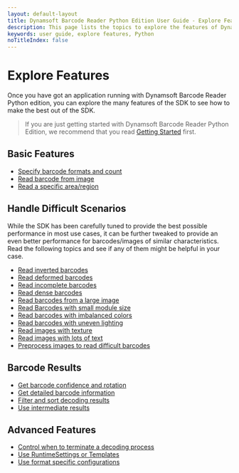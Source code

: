 ```yaml
---
layout: default-layout
title: Dynamsoft Barcode Reader Python Edition User Guide - Explore Features
description: This page lists the topics to explore the features of Dynamsoft Barcode Reader Python Edition.
keywords: user guide, explore features, Python
noTitleIndex: false
---
```


# Explore Features

Once you have got an application running with Dynamsoft Barcode Reader Python edition, you can explore the many features of the SDK to see how to make the best out of the SDK.

> If you are just getting started with Dynamsoft Barcode Reader Python Edition, we recommend that you read [Getting Started](../index.md) first.

## Basic Features

* [Specify barcode formats and count]({{site.features}}barcode-formats-and-count.html?lang=python)
* [Read barcode from image]({{site.features}}read-different-source.html?lang=python)
* [Read a specific area/region]({{site.features}}barcode-scan-region.html?lang=python)

## Handle Difficult Scenarios

While the SDK has been carefully tuned to provide the best possible performance in most use cases, it can be further tweaked to provide an even better performance for barcodes/images of similar characteristics. Read the following topics and see if any of them might be helpful in your case.

* [Read inverted barcodes]({{site.features}}read-inverted-barcodes.html?lang=python)
* [Read deformed barcodes]({{site.features}}read-deformed-barcodes.html?lang=python)
* [Read incomplete barcodes]({{site.features}}read-incomplete-barcodes.html?lang=python)
* [Read dense barcodes]({{site.features}}read-dense-barcodes.html?lang=python)
* [Read barcodes from a large image]({{site.features}}read-a-large-image.html?lang=python)
* [Read Barcodes with small module size]({{site.features}}read-barcodes-with-small-modulesize.html?lang=python)
* [Read barcodes with imbalanced colors]({{site.features}}read-barcodes-with-imbalanced-colour.html?lang=python)
* [Read barcodes with uneven lighting]({{site.features}}read-barcodes-with-uneven-lighting.html?lang=python)
* [Read images with texture]({{site.features}}read-images-with-texture.html?lang=python)
* [Read images with lots of text]({{site.features}}read-images-with-lots-of-text.html?lang=python)
* [Preprocess images to read difficult barcodes]({{site.features}}preprocess-images.html?lang=python)

## Barcode Results

* [Get barcode confidence and rotation]({{site.features}}get-confidence-rotation.html?lang=python)
* [Get detailed barcode information]({{site.features}}get-detailed-info.html?lang=python)
* [Filter and sort decoding results]({{site.features}}filter-and-sort.html?lang=python)
* [Use intermediate results]({{site.features}}use-intermidiate-results.html?lang=python)

## Advanced Features

* [Control when to terminate a decoding process]({{site.features}}control-terminate-phase.html?lang=python)
* [Use RuntimeSettings or Templates]({{site.features}}use-runtimesettings-or-templates.html?lang=python)
* [Use format specific configurations]({{site.features}}use-format-specific-configuration.html?lang=python)
